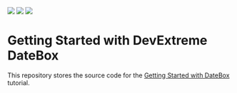 <!-- default badges list -->
![](https://img.shields.io/endpoint?url=https://codecentral.devexpress.com/api/v1/VersionRange/276858638/21.2.3%2B)
[![](https://img.shields.io/badge/Open_in_DevExpress_Support_Center-FF7200?style=flat-square&logo=DevExpress&logoColor=white)](https://supportcenter.devexpress.com/ticket/details/T952336)
[![](https://img.shields.io/badge/📖_How_to_use_DevExpress_Examples-e9f6fc?style=flat-square)](https://docs.devexpress.com/GeneralInformation/403183)
<!-- default badges end -->
# Getting Started with DevExtreme DateBox

This repository stores the source code for the [Getting Started with DateBox](https://js.devexpress.com/Documentation/Guide/UI_Components/DateBox/Getting_Started_with_DateBox/) tutorial.
